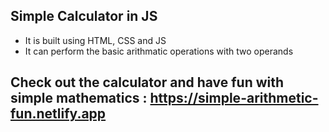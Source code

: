 ## Simple Calculator in JS
- It is built using HTML, CSS and JS
- It can perform the basic arithmatic operations with two operands


## Check out the calculator and have fun with simple mathematics : https://simple-arithmetic-fun.netlify.app
